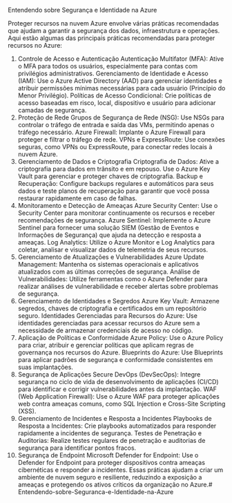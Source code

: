 Entendendo sobre Segurança e Identidade na Azure

Proteger recursos na nuvem Azure envolve várias práticas recomendadas que ajudam a garantir a segurança dos dados, infraestrutura e operações. Aqui estão algumas das principais práticas recomendadas para proteger recursos no Azure:

1. Controle de Acesso e Autenticação
   Autenticação Multifator (MFA): Ative o MFA para todos os usuários, especialmente para contas com privilégios administrativos.
   Gerenciamento de Identidade e Acesso (IAM): Use o Azure Active Directory (AAD) para gerenciar identidades e atribuir permissões mínimas necessárias para cada usuário (Princípio do Menor Privilégio).
   Políticas de Acesso Condicional: Crie políticas de acesso baseadas em risco, local, dispositivo e usuário para adicionar camadas de segurança.
2. Proteção de Rede
   Grupos de Segurança de Rede (NSG): Use NSGs para controlar o tráfego de entrada e saída das VMs, permitindo apenas o tráfego necessário.
   Azure Firewall: Implante o Azure Firewall para proteger e filtrar o tráfego de rede.
   VPNs e ExpressRoute: Use conexões seguras, como VPNs ou ExpressRoute, para conectar redes locais à nuvem Azure.
3. Gerenciamento de Dados e Criptografia
   Criptografia de Dados: Ative a criptografia para dados em trânsito e em repouso. Use o Azure Key Vault para gerenciar e proteger chaves de criptografia.
   Backup e Recuperação: Configure backups regulares e automáticos para seus dados e teste planos de recuperação para garantir que você possa restaurar rapidamente em caso de falhas.
4. Monitoramento e Detecção de Ameaças
   Azure Security Center: Use o Security Center para monitorar continuamente os recursos e receber recomendações de segurança.
   Azure Sentinel: Implemente o Azure Sentinel para fornecer uma solução SIEM (Gestão de Eventos e Informações de Segurança) que ajuda na detecção e resposta a ameaças.
   Log Analytics: Utilize o Azure Monitor e Log Analytics para coletar, analisar e visualizar dados de telemetria de seus recursos.
5. Gerenciamento de Atualizações e Vulnerabilidades
   Azure Update Management: Mantenha os sistemas operacionais e aplicativos atualizados com as últimas correções de segurança.
   Análise de Vulnerabilidades: Utilize ferramentas como o Azure Defender para realizar análises de vulnerabilidade e receber alertas sobre problemas de segurança.
6. Gerenciamento de Identidades e Segredos
   Azure Key Vault: Armazene segredos, chaves de criptografia e certificados em um repositório seguro.
   Identidades Gerenciadas para Recursos do Azure: Use identidades gerenciadas para acessar recursos do Azure sem a necessidade de armazenar credenciais de acesso no código.
7. Aplicação de Políticas e Conformidade
   Azure Policy: Use o Azure Policy para criar, atribuir e gerenciar políticas que aplicam regras de governança nos recursos do Azure.
   Blueprints do Azure: Use Blueprints para aplicar padrões de segurança e conformidade consistentes em suas implantações.
8. Segurança de Aplicações
   Secure DevOps (DevSecOps): Integre segurança no ciclo de vida de desenvolvimento de aplicações (CI/CD) para identificar e corrigir vulnerabilidades antes da implantação.
   WAF (Web Application Firewall): Use o Azure WAF para proteger aplicações web contra ameaças comuns, como SQL Injection e Cross-Site Scripting (XSS).
9. Gerenciamento de Incidentes e Resposta a Incidentes
   Playbooks de Resposta a Incidentes: Crie playbooks automatizados para responder rapidamente a incidentes de segurança.
   Testes de Penetração e Auditorias: Realize testes regulares de penetração e auditorias de segurança para identificar pontos fracos.
10. Segurança de Endpoint
    Microsoft Defender for Endpoint: Use o Defender for Endpoint para proteger dispositivos contra ameaças cibernéticas e responder a incidentes.
    Essas práticas ajudam a criar um ambiente de nuvem seguro e resiliente, reduzindo a exposição a ameaças e protegendo os ativos críticos da organização no Azure.# Entendendo-sobre-Seguranca-e-Identidade-na-Azure
